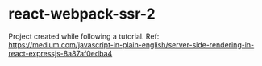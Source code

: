 # react-webpack-ssr-2

Project created while following a tutorial.
Ref: https://medium.com/javascript-in-plain-english/server-side-rendering-in-react-expressjs-8a87af0edba4
